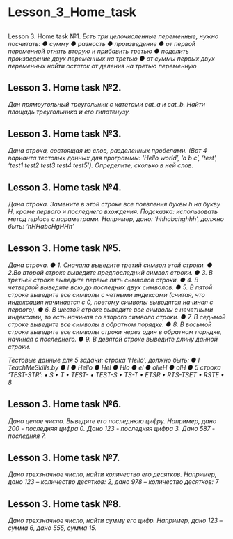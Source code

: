 <h1>﻿Lesson_3_Home_task</h1>

<h2></h2>Lesson 3. Home task №1.</h2>
<i>Eсть три целочисленные переменные, нужно посчитать:
● сумму
● разность
● произведение
● от первой переменной отнять вторую и прибавить третью
● поделить произведение двух переменных на третью
● от суммы первых двух переменных найти остаток от деления на третью переменную</i>


<h2>Lesson 3. Home task №2.</h2>  
<i>Дан прямоугольный треугольник с катетами cat_a и cat_b. Найти площадь треугольника и его гипотенузу.</i>

<h2>Lesson 3. Home task №3.</h2>  
<i>Дана строка, состоящая из слов, разделенных пробелами. (Вот 4
варианта тестовых данных для программы: ‘Hello world’, ‘a b c’, ‘test’,
‘test1 test2 test3 test4 test5’). Определите, сколько в ней слов.</i>

<h2>Lesson 3. Home task №4.</h2>  
<i>Дана строка. Замените в этой строке все появления буквы h на
букву H, кроме первого и последнего вхождения.
Подсказка: использовать метод replace с параметрами.
Например, дано: ‘hhhabchghhh’, должно быть: ‘hHHabcHgHHh’</i>

<h2>Lesson 3. Home task №5.</h2>  
<i>Дана строка.
● 1. Сначала выведите третий символ этой строки.
● 2.Во второй строке выведите предпоследний символ строки.
● 3. В третьей строке выведите первые пять символов строки.
● 4. В четвертой выведите всю до последних двух символов.
● 5. В пятой строке выведите все символы с четными индексами (считая, что индексация начинается с 0, поэтому символы выводятся начиная с первого).
● 6. В шестой строке выведите все символы с нечетными индексами, то есть начиная со второго символа строки.
● 7. В седьмой строке выведите все символы в обратном порядке.
● 8. В восьмой строке выведите все символы строки через один в обратном порядке, начиная с последнего.
● 9. В девятой строке выведите длину данной строки.

Тестовые данные для 5 задачи:
строка ‘Hello’, должно быть:
● l
TeachMeSkills.by
● l
● Hello
● Hel
● Hlo
● el
● olleH
● olH
● 5
строка ‘TEST-STR’:
• S
• T
• TEST-
• TEST-S
• TS-T
• ETSR
• RTS-TSET
• RSTE
• 8</i>

<h2>Lesson 3. Home task №6.</h2>  
<i>Дано целое число. Выведите его последнюю цифру.
Например, дано 200 - последняя цифра 0. Дано 123 - последняя
цифра 3. Дано 587 - последняя 7.</i>

<h2>Lesson 3. Home task №7.</h2>  
<i>Дано трехзначное число, найти количество его десятков.
Например, дано 123 – количество десятков: 2, дано 978 –
количество десятков: 7</i>

<h2>Lesson 3. Home task №8.</h2>  
<i>Дано трехзначное число, найти сумму его цифр. 
Например, дано 123 – сумма 6, дано 555, сумма 15.</i>


